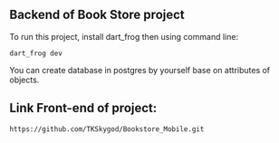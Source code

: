 ## Backend of Book Store project
To run this project, install dart_frog then using command line:
```
dart_frog dev
```
You can create database in postgres by yourself base on attributes of objects.

## Link Front-end of project:
```
https://github.com/TKSkygod/Bookstore_Mobile.git
```
